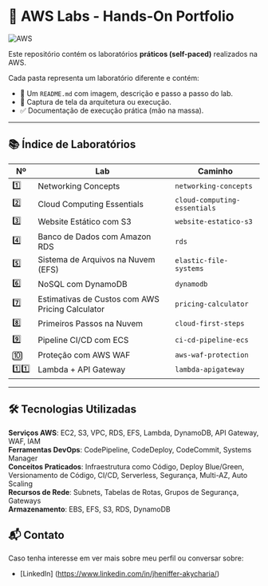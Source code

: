 # 🚀 AWS Labs - Hands-On Portfolio

![AWS](https://img.shields.io/badge/AWS-SkillBuilder-blue?logo=amazon-aws)


Este repositório contém os laboratórios **práticos (self-paced)** realizados na AWS.


Cada pasta representa um laboratório diferente e contém:
- 📝 Um `README.md` com imagem, descrição e passo a passo do lab.
- 📸 Captura de tela da arquitetura ou execução.
- ✅ Documentação de execução prática (mão na massa).

---

## 📚 Índice de Laboratórios

| Nº  | Lab                                              | Caminho                       |
|-----|--------------------------------------------------|-------------------------------|
| 1️⃣ | Networking Concepts                              | `networking-concepts`        |
| 2️⃣ | Cloud Computing Essentials                       | `cloud-computing-essentials` |
| 3️⃣ | Website Estático com S3                          | `website-estatico-s3`        |
| 4️⃣ | Banco de Dados com Amazon RDS                    | `rds`                         |
| 5️⃣ | Sistema de Arquivos na Nuvem (EFS)               | `elastic-file-systems`       |
| 6️⃣ | NoSQL com DynamoDB                               | `dynamodb`                   |
| 7️⃣ | Estimativas de Custos com AWS Pricing Calculator | `pricing-calculator`         |
| 8️⃣ | Primeiros Passos na Nuvem                        | `cloud-first-steps`          |
| 9️⃣ | Pipeline CI/CD com ECS                           | `ci-cd-pipeline-ecs`         |
| 🔟 | Proteção com AWS WAF                             | `aws-waf-protection`         |
| 1️⃣1️⃣ | Lambda + API Gateway                           | `lambda-apigateway` |

---

## 🛠️ Tecnologias Utilizadas

**Serviços AWS**: EC2, S3, VPC, RDS, EFS, Lambda, DynamoDB, API Gateway, WAF, IAM  
**Ferramentas DevOps**: CodePipeline, CodeDeploy, CodeCommit, Systems Manager  
**Conceitos Praticados**: Infraestrutura como Código, Deploy Blue/Green, Versionamento de Código, CI/CD, Serverless, Segurança, Multi-AZ, Auto Scaling  
**Recursos de Rede**: Subnets, Tabelas de Rotas, Grupos de Segurança, Gateways  
**Armazenamento**: EBS, EFS, S3, RDS, DynamoDB  






## 📬 Contato

Caso tenha interesse em ver mais sobre meu perfil ou conversar sobre:

- [LinkedIn] (https://www.linkedin.com/in/jheniffer-akycharia/) 



